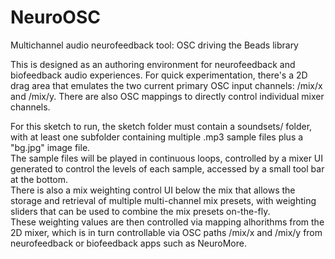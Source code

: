 # NeuroOSC
Multichannel audio neurofeedback tool: OSC driving the Beads library

This is designed as an authoring environment for neurofeedback and biofeedback audio experiences.  For quick experimentation, there's a 2D drag area that emulates the two current primary OSC input channels: /mix/x and /mix/y.  There are also OSC mappings to directly control individual mixer channels.

For this sketch to run, the sketch folder must contain a soundsets/ folder, with at least one subfolder containing multiple .mp3 sample files plus a "bg.jpg" image file.  
The sample files will be played in continuous loops, controlled by a mixer UI generated to control the levels of each sample, accessed by a small tool bar at the bottom.  
There is also a mix weighting control UI below the mix that allows the storage and retrieval of multiple multi-channel mix presets, with weighting sliders that can be used to combine the mix presets on-the-fly.  
These weighting values are then controlled via mapping alhorithms from the 2D mixer, which is in turn controllable via OSC paths /mix/x and /mix/y from neurofeedback or biofeedback apps such as NeuroMore.
